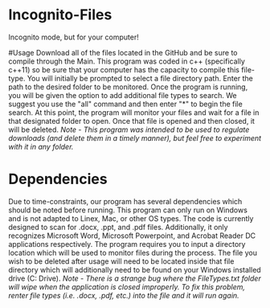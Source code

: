 # Incognito-Files
Incognito mode, but for your computer!

#Usage
Download all of the files located in the GitHub and be sure to compile through the Main. This program was coded
in c++ (specifically c++11) so be sure that your computer has the capacity to compile this file-type. You will 
initially be prompted to select a file directory path. Enter the path to the desired folder to be monitored. Once the 
program is running, you will be given the option to add additional file types to search. We suggest you use the "all"
command and then enter "*" to begin the file search. At this point, the program will monitor your files and wait for
a file in that designated folder to open. Once that file is opened and then closed, it will be deleted. 
*Note - This program was intended to be used to regulate downloads (and delete them in a timely manner), but feel free to
experiment with it in any folder.*

# Dependencies
Due to time-constraints, our program has several dependencies which should be noted before running.
This program can only run on Windows and is not adapted to Linex, Mac, or other OS types.
The code is currently designed to scan for .docx, .ppt, and .pdf files. Additionally, it only
recognizes Microsoft Word, Microsoft Powerpoint, and Acrobat Reader DC applications respectively. 
The program requires you to input a directory location which will be used to monitor files during the process.
The file you wish to be deleted after usage will need to be located inside that file directory which will additionally 
need to be found on your Windows installed drive (C: Drive). 
*Note - There is a strange bug where the FileTypes.txt folder will wipe when the application is closed improperly. To fix this problem,
renter file types (i.e. .docx, .pdf, etc.) into the file and it will run again.*

